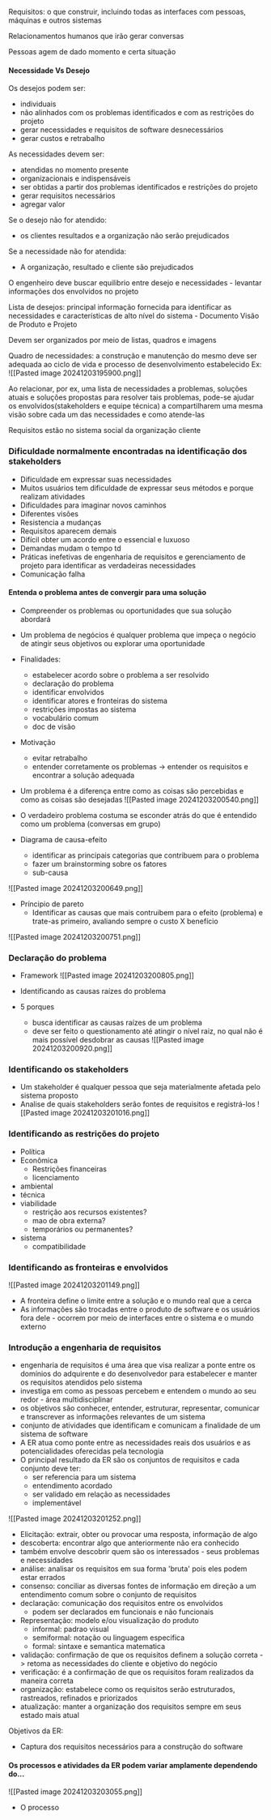 Requisitos: o que construir, incluindo todas as interfaces com pessoas, máquinas e outros sistemas

Relacionamentos humanos que irão gerar conversas

Pessoas agem de dado momento e certa situação

#### Necessidade Vs Desejo

Os desejos podem ser:
- individuais 
- não alinhados com os problemas identificados e com as restrições do projeto
- gerar necessidades e requisitos de software desnecessários
- gerar custos e retrabalho

As necessidades devem ser:
- atendidas no momento presente
- organizacionais e indispensáveis 
- ser obtidas a partir dos problemas identificados e restrições do projeto
- gerar requisitos necessários
- agregar valor

Se o desejo não for atendido:
- os clientes resultados e a organização não serão prejudicados

Se a necessidade não for atendida: 
- A organização, resultado e cliente são prejudicados

O engenheiro deve buscar equilibrio entre desejo e necessidades - levantar informações dos envolvidos no projeto

Lista de desejos: principal informação fornecida para identificar as necessidades e características de alto nível do sistema - Documento Visão de Produto e Projeto

Devem ser organizados por meio de listas, quadros e imagens

Quadro de necessidades: a construção e manutenção do mesmo deve ser adequada ao ciclo de vida e processo de desenvolvimento estabelecido
Ex:
![[Pasted image 20241203195900.png]]

Ao relacionar, por ex, uma lista de necessidades a problemas, soluções atuais e soluções propostas para resolver tais problemas, pode-se ajudar os envolvidos(stakeholders e equipe técnica) a compartilharem uma mesma visão sobre cada um das necessidades e como atende-las

Requisitos estão no sistema social da organização cliente


### Dificuldade normalmente encontradas na identificação dos stakeholders

- Dificuldade em expressar suas necessidades
- Muitos usuários tem dificuldade de expressar seus métodos e porque realizam atividades
- Dificuldades para imaginar novos caminhos 
- Diferentes visões
- Resistencia a mudanças 
- Requisitos aparecem demais
- Difícil obter um acordo entre o essencial e luxuoso
- Demandas mudam o tempo td
- Práticas inefetivas de engenharia de requisitos e gerenciamento de projeto para identificar as verdadeiras necessidades
- Comunicação falha


#### Entenda o problema antes de convergir para uma solução 
- Compreender os problemas ou oportunidades que sua solução abordará
- Um problema de negócios é qualquer problema que impeça o negócio de atingir seus objetivos ou explorar uma oportunidade
- Finalidades:
	- estabelecer acordo sobre o problema a ser resolvido
	- declaração do problema
	- identificar envolvidos
	- identificar atores e fronteiras do sistema
	- restrições impostas ao sistema
	- vocabulário comum
	- doc de visão
- Motivação 
	- evitar retrabalho
	- entender corretamente os problemas -> entender os requisitos e encontrar a solução adequada
- Um problema é a diferença entre como as coisas são percebidas e como as coisas são desejadas
![[Pasted image 20241203200540.png]]

- O verdadeiro problema costuma se esconder atrás do que é entendido como um problema (conversas em grupo)
- Diagrama de causa-efeito
	- identificar as principais categorias que contribuem para o problema
	- fazer um brainstorming sobre os fatores
	- sub-causa

![[Pasted image 20241203200649.png]]

- Príncipio de pareto
	- Identificar as causas que mais contruibem para o efeito (problema) e trate-as primeiro, avaliando sempre o custo X benefício

![[Pasted image 20241203200751.png]]

### Declaração do problema
- Framework
![[Pasted image 20241203200805.png]]

- Identificando as causas raízes do problema
- 5 porques
	- busca identificar as causas raízes de um problema
	- deve ser feito o questionamento até atingir o nível raiz, no qual não é mais possível desdobrar as causas
	![[Pasted image 20241203200920.png]]

### Identificando os stakeholders
- Um stakeholder é qualquer pessoa que seja materialmente afetada pelo sistema proposto
- Analise de quais stakeholders serão fontes de requisitos e registrá-los
![[Pasted image 20241203201016.png]]
### Identificando as restrições do projeto

- Política
- Econômica
	- Restrições financeiras
	- licenciamento
- ambiental
- técnica
- viabilidade
	- restrição aos recursos existentes?
	- mao de obra externa?
	- temporários ou permanentes?
- sistema
	- compatibilidade

### Identificando as fronteiras e envolvidos
![[Pasted image 20241203201149.png]]

- A fronteira define o limite entre a solução e o mundo real que a cerca
- As informações são trocadas entre o produto de software e os usuários fora dele - ocorrem por meio de interfaces entre o sistema e o mundo externo

### Introdução a engenharia de requisitos

- engenharia de requisitos é uma área que visa realizar a ponte entre os domínios do adquirente e do desenvolvedor para estabelecer e manter os requisitos atendidos pelo sistema
- investiga em como as pessoas percebem e entendem o mundo ao seu redor - área multidisciplinar
- os objetivos são conhecer, entender, estruturar, representar, comunicar e transcrever as informações relevantes de um sistema
- conjunto de atividades que identificam e comunicam a finalidade de um sistema de software
- A ER atua como ponte entre as necessidades reais dos usuários e as potencialidades oferecidas pela tecnologia
- O principal resultado da ER são os conjuntos de requisitos e cada conjunto deve ter:
	- ser referencia para um sistema
	- entendimento acordado
	- ser validado em relação as necessidades
	- implementável

![[Pasted image 20241203201252.png]]

- Elicitação: extrair, obter ou provocar uma resposta, informação de algo
- descoberta: encontrar algo que anteriormente não era conhecido
- também envolve descobrir quem são os interessados - seus problemas e necessidades
- análise: analisar os requisitos em sua forma 'bruta' pois eles podem estar errados
- consenso: conciliar as diversas fontes de informação em direção a um entendimento comum sobre o conjunto de requisitos 
- declaração: comunicação dos requisitos entre os envolvidos
	- podem ser declarados em funcionais e não funcionais
- Representação: modelo e/ou visualização do produto
	- informal: padrao visual
	- semiformal: notação ou linguagem especifica
	- formal: sintaxe e semantica matematica
- validação: confirmação de que os requisitos definem a solução correta -> retoma as necessidades do cliente e objetivo do negócio 
- verificação: é a confirmação de que os requisitos foram realizados da maneira correta
- organização: estabelece como os requisitos serão estruturados, rastreados, refinados e priorizados
- atualização: manter a organização dos requisitos sempre em seus estado mais atual

Objetivos da ER:
- Captura dos requisitos necessários para a construção do software

#### Os processos e atividades da ER podem variar amplamente dependendo do...

![[Pasted image 20241203203055.png]]

- O processo